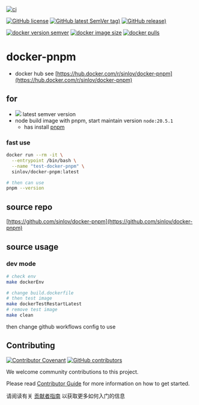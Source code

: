 [![ci](https://github.com/sinlov/docker-pnpm/actions/workflows/ci.yml/badge.svg)](https://github.com/sinlov/docker-pnpm/actions/workflows/ci.yml)

[![GitHub license](https://img.shields.io/github/license/sinlov/docker-pnpm)](https://github.com/sinlov/docker-pnpm)
[![GitHub latest SemVer tag)](https://img.shields.io/github/v/tag/sinlov/docker-pnpm)](https://github.com/sinlov/docker-pnpm/tags)
[![GitHub release)](https://img.shields.io/github/v/release/sinlov/docker-pnpm)](https://github.com/sinlov/docker-pnpm/releases)

[![docker version semver](https://img.shields.io/docker/v/sinlov/docker-pnpm?sort=semver)](https://hub.docker.com/r/sinlov/docker-pnpm)
[![docker image size](https://img.shields.io/docker/image-size/sinlov/docker-pnpm)](https://hub.docker.com/r/sinlov/docker-pnpm)
[![docker pulls](https://img.shields.io/docker/pulls/sinlov/docker-pnpm)](https://hub.docker.com/r/sinlov/docker-pnpm/tags?page=1&ordering=last_updated)

# docker-pnpm

- docker hub see [https://hub.docker.com/r/sinlov/docker-pnpm](https://hub.docker.com/r/sinlov/docker-pnpm)

## for

- [![](https://img.shields.io/docker/v/_/node/bookworm?label=node&logo=node&style=social)](https://hub.docker.com/_/node/tags?page=1&name=bookworm) latest semver version
- node build image with pnpm, start maintain version `node:20.5.1`
  - has install [pnpm](https://pnpm.io/)

### fast use

```bash
docker run --rm -it \
  --entrypoint /bin/bash \
  --name "test-docker-pnpm" \
  sinlov/docker-pnpm:latest

# then can use
pnpm --version
```

## source repo

[https://github.com/sinlov/docker-pnpm](https://github.com/sinlov/docker-pnpm)

## source usage

### dev mode

```bash
# check env
make dockerEnv

# change build.dockerfile
# then test image
make dockerTestRestartLatest
# remove test image
make clean
```

then change github workflows config to use

## Contributing

[![Contributor Covenant](https://img.shields.io/badge/contributor%20covenant-v1.4-ff69b4.svg)](.github/CONTRIBUTING_DOC/CODE_OF_CONDUCT.md)
[![GitHub contributors](https://img.shields.io/github/contributors/sinlov/docker-pnpm)](https://github.com/sinlov/docker-pnpm/graphs/contributors)

We welcome community contributions to this project.

Please read [Contributor Guide](.github/CONTRIBUTING_DOC/CONTRIBUTING.md) for more information on how to get started.

请阅读有关 [贡献者指南](.github/CONTRIBUTING_DOC/zh-CN/CONTRIBUTING.md) 以获取更多如何入门的信息
